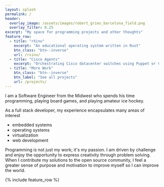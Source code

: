 ```yaml
---
layout: splash
permalink: /
header:
  overlay_image: /assets/images/robert_gries_barcelona_field.png
  overlay_filter: 0.25
excerpt: "My space for programming projects and other thoughts"
feature_row:
  - title: "rXinu"
    excerpt: "An educational operating system written in Rust"
    btn_class: "btn--inverse"
    url: /rxinu/
  - title: "Cisco Agents"
    excerpt: "Orchestrating Cisco datacenter switches using Puppet or Chef modules written in Ruby"
  - title: "More Work"
    btn_class: "btn--inverse"
    btn_label: "See all projects"
    url: /projects/
---
```


I am a Software Engineer from the Midwest who spends his time programming, playing board games, and playing amateur ice hockey.

As a full stack developer, my experience encapsulates many areas of interest

* embedded systems
* operating systems
* virtualization
* web development

Programming is not just my work; it's my passion. I am driven by challenge and enjoy the opportunity to express creativity through problem solving.  When I contribute my solutions to the open source community, I feel a greater sense of purpose and motivation to improve myself so I can improve the world.

{% include feature_row %}
